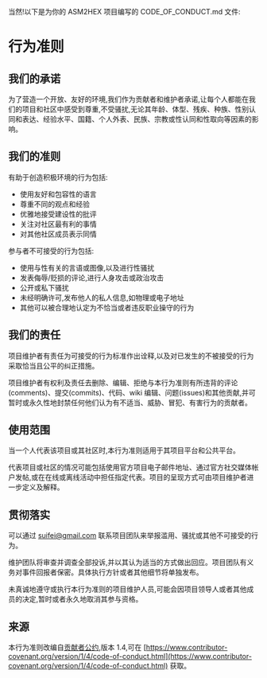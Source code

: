 当然!以下是为你的 ASM2HEX 项目编写的 CODE_OF_CONDUCT.md 文件:

# 行为准则

## 我们的承诺

为了营造一个开放、友好的环境,我们作为贡献者和维护者承诺,让每个人都能在我们的项目和社区中感受到尊重,不受骚扰,无论其年龄、体型、残疾、种族、性别认同和表达、经验水平、国籍、个人外表、民族、宗教或性认同和性取向等因素的影响。

## 我们的准则

有助于创造积极环境的行为包括:

- 使用友好和包容性的语言
- 尊重不同的观点和经验
- 优雅地接受建设性的批评
- 关注对社区最有利的事情
- 对其他社区成员表示同情

参与者不可接受的行为包括:

- 使用与性有关的言语或图像,以及进行性骚扰
- 发表侮辱/贬损的评论,进行人身攻击或政治攻击
- 公开或私下骚扰
- 未经明确许可,发布他人的私人信息,如物理或电子地址
- 其他可以被合理地认定为不恰当或者违反职业操守的行为

## 我们的责任

项目维护者有责任为可接受的行为标准作出诠释,以及对已发生的不被接受的行为采取恰当且公平的纠正措施。

项目维护者有权利及责任去删除、编辑、拒绝与本行为准则有所违背的评论(comments)、提交(commits)、代码、wiki 编辑、问题(issues)和其他贡献,并可暂时或永久性地封禁任何他们认为有不适当、威胁、冒犯、有害行为的贡献者。

## 使用范围

当一个人代表该项目或其社区时,本行为准则适用于其项目平台和公共平台。

代表项目或社区的情况可能包括使用官方项目电子邮件地址、通过官方社交媒体帐户发帖,或在在线或离线活动中担任指定代表。项目的呈现方式可由项目维护者进一步定义及解释。

## 贯彻落实

可以通过 [suifei@gmail.com](mailto:suifei@gmail.com) 联系项目团队来举报滥用、骚扰或其他不可接受的行为。

维护团队将审查并调查全部投诉,并以其认为适当的方式做出回应。项目团队有义务对事件回报者保密。具体执行方针或者其他细节将单独发布。

未真诚地遵守或执行本行为准则的项目维护人员,可能会因项目领导人或者其他成员的决定,暂时或者永久地取消其参与资格。

## 来源

本行为准则改编自[贡献者公约](https://www.contributor-covenant.org),版本 1.4,可在 [https://www.contributor-covenant.org/version/1/4/code-of-conduct.html](https://www.contributor-covenant.org/version/1/4/code-of-conduct.html) 获取。
